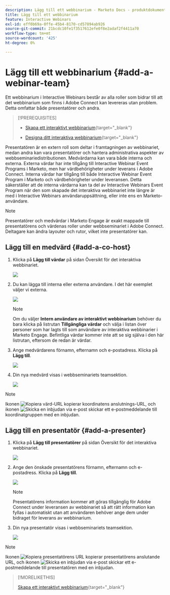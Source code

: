 ```yaml
---
description: Lägg till ett webbinarium - Marketo Docs - produktdokumentation
title: Lägg till ett webbinarium
feature: Interactive Webinars
exl-id: eff0b69a-0ffe-45b4-8170-cd57894ab926
source-git-commit: 21bcdc10fe1f3517612efe0f8e2adaf2f4411a70
workflow-type: tm+mt
source-wordcount: '425'
ht-degree: 0%

---
```


# Lägg till ett webbinarium {#add-a-webinar-team}

Ett webbinarium i Interactive Webinars består av alla roller som bidrar till att det webbinarium som finns i Adobe Connect kan levereras utan problem. Detta omfattar både presentatörer och andra.

>[!PREREQUISITES]
>
>* [Skapa ett interaktivt webbinarium](/help/marketo/product-docs/demand-generation/events/interactive-webinars/create-an-interactive-webinar.md){target="_blank"}
>
>* [Designa ditt interaktiva webbinarium](/help/marketo/product-docs/demand-generation/events/interactive-webinars/designing-interactive-webinars.md){target="_blank"}

Presentatören är en extern roll som deltar i framtagningen av webbinariet, medan andra kan vara presentatörer och hantera administrativa aspekter av webbseminariedistributionen. Medvärdarna kan vara både interna och externa. Externa värdar har inte tillgång till Interactive Webinar Event Programs i Marketo, men har värdbehörigheter under leverans i Adobe Connect. Interna värdar har tillgång till både Interactive Webinar Event Program i Marketo och värdbehörigheter under leveransen. Detta säkerställer att de interna värdarna kan ta del av Interactive Webinars Event Program när den som skapade det interaktiva webbinariet inte längre är med i Interactive Webinars användaruppsättning, eller inte ens en Marketo-användare.

>[!NOTE]
>
>Presentatörer och medvärdar i Marketo Engage är exakt mappade till presentatörens och värdenas roller under webbseminariet i Adobe Connect. Deltagare kan ändra layouter och rutor, vilket inte presentatörer kan.

## Lägg till en medvärd {#add-a-co-host}

1. Klicka på **Lägg till värdar** på sidan Översikt för det interaktiva webbinariet.

   ![](assets/add-a-webinar-team-1.png)

1. Du kan lägga till interna eller externa användare. I det här exemplet väljer vi externa.

   ![](assets/add-a-webinar-team-2.png)

   >[!NOTE]
   >
   >Om du väljer **Intern användare av interaktivt webbinarium** behöver du bara klicka på listrutan **Tillgängliga värdar** och välja i listan över personer som har lagts till som användare av interaktiva webbinarier i Marketo Engage. Befintliga värdar kommer inte att se sig själva i den här listrutan, eftersom de redan är värdar.

1. Ange medvärdarens förnamn, efternamn och e-postadress. Klicka på **Lägg till**.

   ![](assets/add-a-webinar-team-3.png)

1. Din nya medvärd visas i webbseminariets teamsektion.

   ![](assets/add-a-webinar-team-4.png)

>[!NOTE]
>
> Ikonen ![Kopiera värd-URL](assets/icon-copy-join-url.png) kopierar koordinatens anslutnings-URL, och ikonen ![Skicka en inbjudan via e-post](assets/icon-send-invitation-email.png) skickar ett e-postmeddelande till koordinatgruppen med en inbjudan.

## Lägg till en presentatör {#add-a-presenter}

1. Klicka på **Lägg till presentatörer** på sidan Översikt för det interaktiva webbinariet.

   ![](assets/add-a-webinar-team-5.png)

1. Ange den önskade presentatörens förnamn, efternamn och e-postadress. Klicka på **Lägg till**.

   ![](assets/add-a-webinar-team-6.png)

   >[!NOTE]
   >
   >Presentatörens information kommer att göras tillgänglig för Adobe Connect under leveransen av webbinariet så att rätt information kan fyllas i automatiskt utan att användaren behöver ange dem under bidraget för leverans av webbinarium.

1. Din nya presentatör visas i webbseminariets teamsektion.

   ![](assets/add-a-webinar-team-7.png)

>[!NOTE]
>
> Ikonen ![Kopiera presentatörens URL](assets/icon-copy-join-url.png) kopierar presentatörens anslutande URL, och ikonen ![Skicka en inbjudan via e-post](assets/icon-send-invitation-email.png) skickar ett e-postmeddelande till presentatören med en inbjudan.

>[!MORELIKETHIS]
>
>[Skapa ett interaktivt webbinarium](/help/marketo/product-docs/demand-generation/events/interactive-webinars/create-an-interactive-webinar.md){target="_blank"}
